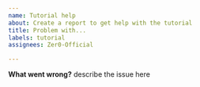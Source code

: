```yaml
---
name: Tutorial help
about: Create a report to get help with the tutorial
title: Problem with...
labels: tutorial
assignees: Zer0-Official

---
```


**What went wrong?**
describe the issue here
